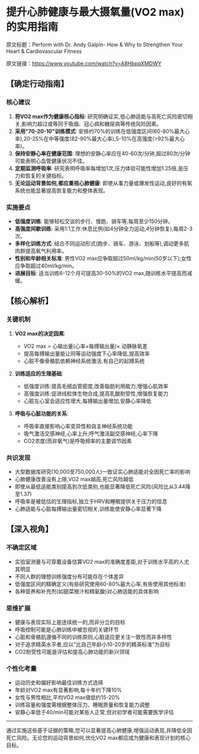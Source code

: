 # 提升心肺健康与最大摄氧量(VO2 max)的实用指南

原文标题：Perform with Dr. Andy Galpin- How & Why to Strengthen Your Heart & Cardiovascular Fitness

原文链接：https://www.youtube.com/watch?v=A8HbppXMDWY

## 【确定行动指南】

### 核心建议
1. **将VO2 max作为健康核心指标**: 研究明确证实,低心肺适能与高死亡风险密切相关,影响力超过或等同于吸烟、冠心病和糖尿病等传统风险因素。
2. **采用"70-20-10"训练模式**: 安排约70%的训练在低强度区间(60-80%最大心率),20-25%在中等强度(82-90%最大心率),5-10%在高强度(>92%最大心率)。
3. **保持安静心率在健康范围**: 理想的安静心率应在40-60次/分钟,超过80次/分钟可能表明心血管健康状况不佳。
4. **定期监测呼吸率**: 研究表明呼吸率每增加1次,压力体验可能性增加1.25倍,是压力和恢复的关键指标。
5. **无论运动背景如何,都应重视心肺健康**: 即使从事力量或爆发性运动,良好的有氧系统也能显著提高恢复能力和整体表现。

### 实施要点
- **低强度训练**: 能够轻松交谈的步行、慢跑、骑车等,每周至少150分钟。
- **高强度间歇训练**: 采用1:1工作:休息比例(如4分钟全力运动,4分钟恢复),每周2-3次。
- **多样化训练方式**: 结合不同运动形式(跑步、骑车、游泳、划船等),调动更多肌肉群提高氧气利用率。
- **性别和年龄相关标准**: 男性VO2 max应争取超过50ml/kg/min(50岁以下);女性应争取超过40ml/kg/min。
- **进展目标**: 适当训练6-12个月可提高30-50%的VO2 max,随训练水平提高而减缓。

## 【核心解析】

### 关键机制
1. **VO2 max的决定因素**:
   - VO2 max = 心输出量(心率×每搏输出量)× 动静脉氧差
   - 提高每搏输出量能让同等运动强度下心率降低,提高效率
   - 心脏不像骨骼肌依赖神经系统激活,有自己的起搏系统
   
2. **训练适应的生理基础**:
   - 低强度训练:提高毛细血管密度,改善脂肪利用能力,增强心肌效率
   - 高强度训练:促进线粒体生物合成,提高乳酸耐受性,增强恢复能力
   - 心脏左心室会适应性增大,每搏输出量增加,安静心率降低

3. **呼吸与心脏功能的关系**:
   - 呼吸率直接影响心率变异性和自主神经系统功能
   - 吸气激活交感神经,心率上升;呼气激活副交感神经,心率下降
   - CO2浓度(而非氧气)是呼吸频率的主要调节因素

### 共识发现
- 大型数据库研究(10,000至750,000人)一致证实心肺适能对全因死亡率的影响
- 心肺健康改善没有上限,VO2 max越高,死亡风险越低
- 即使从最低适能类别提高到次低类别,也能显著降低死亡风险(风险比从3.44降至1.37)
- 呼吸率是被低估的生理指标,独立于HRV和睡眠提供关于压力的信息
- 心肺适能与心脏每搏输出量密切相关,训练能使安静心率显著下降

## 【深入视角】

### 不确定区域
- 实验室测量与可穿戴设备估算VO2 max的准确度差距,对于训练水平高的人尤其明显
- 不同人群的理想训练强度分布可能存在个体差异
- 低强度区间的精确定义(有些研究使用60-80%最大心率,有些使用其他标准)
- 各种营养和补充剂(如甜菜根汁和精氨酸)对心肺适能的具体影响

### 思维扩展
- 健康与表现实际上是连续统一的,而非分立的目标
- 呼吸控制可能是心肺训练中被忽视的关键环节
- 心脏和骨骼肌遵循不同的训练原则,心脏适应更关注一致性而非多样性
- 对于追求精英水平者,应以"比自己年龄小10-20岁的精英标准"为目标
- CO2耐受性可能是评估和提高心肺功能的新兴领域

### 个性化考量
- 运动历史和偏好影响最佳训练方式选择
- 年龄对VO2 max有显著影响,每十年约下降10%
- 女性与男性相比,平均VO2 max值低约15-20%
- 训练容量和强度需根据整体压力、睡眠质量和恢复能力调整
- 安静心率低于40/min可能对某些人正常,但对初学者可能需要医学评估

---

通过实施这些基于证据的策略,您可以显著提高心肺健康,增强运动表现,并降低全因死亡风险。无论您的运动背景如何,优化VO2 max都应成为健康和表现计划的核心目标。
